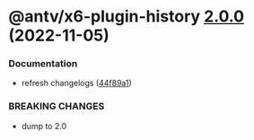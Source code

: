 # @antv/x6-plugin-history [2.0.0](https://github.com/antvis/x6/compare/@antv/x6-plugin-history@1.0.1...@antv/x6-plugin-history@2.0.0) (2022-11-05)


### Documentation

* refresh changelogs ([44f89a1](https://github.com/antvis/x6/commit/44f89a1e1a85513a9bf548be87be38e3cdc82574))


### BREAKING CHANGES

* dump to 2.0
